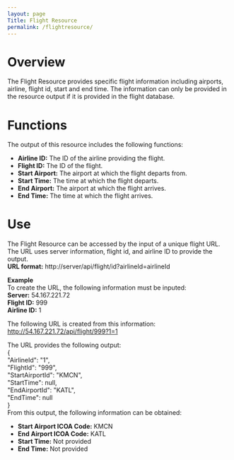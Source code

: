 ```yaml
---
layout: page
Title: Flight Resource
permalink: /flightresource/
---  
```


# Overview 
The Flight Resource provides specific flight information including airports, airline, flight id, start and end time. The information can only be provided in the resource output if it is provided in the flight database. 
# Functions   
The output of this resource includes the following functions:  
- **Airline ID:** The ID of the airline providing the flight. 
- **Flight ID:** The ID of the flight.  
- **Start Airport:** The airport at which the flight departs from.  
- **Start Time:** The time at which the flight departs.  
- **End Airport:** The airport at which the flight arrives.  
- **End Time:** The time at which the flight arrives.  

# Use 
The Flight Resource can be accessed by the input of a unique flight URL. The URL uses server information, flight id, and airline ID to provide the output.  
**URL format:**  http://server/api/flight/id?airlineId=airlineId  
  
  **Example**  
  To create the URL, the following information must be inputed:  
  **Server:** 54.167.221.72  
  **Flight ID:** 999  
  **Airline ID:** 1 

  The following URL is created from this information:
  http://54.167.221.72/api/flight/999?1=1  

  The URL provides the following output:  
  {  
    "AirlineId": "1",  
    "FlightId": "999",  
    "StartAirportId": "KMCN",  
    "StartTime": null,  
    "EndAirportId": "KATL",  
    "EndTime": null  
}  
From this output, the following information can be obtained:  
- **Start Airport ICOA Code:** KMCN  
- **End Airport ICOA Code:** KATL  
- **Start Time:** Not provided  
- **End Time:** Not provided



